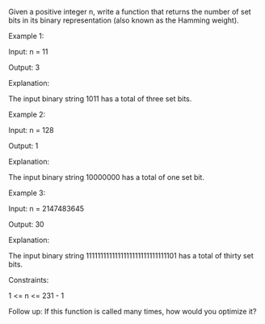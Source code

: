 Given a positive integer n, write a function that returns the number of set bits in its binary representation (also known as the Hamming weight).

 

Example 1:

Input: n = 11

Output: 3

Explanation:

The input binary string 1011 has a total of three set bits.

Example 2:

Input: n = 128

Output: 1

Explanation:

The input binary string 10000000 has a total of one set bit.

Example 3:

Input: n = 2147483645

Output: 30

Explanation:

The input binary string 1111111111111111111111111111101 has a total of thirty set bits.

 

Constraints:

1 <= n <= 231 - 1
 

Follow up: If this function is called many times, how would you optimize it?

